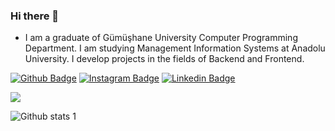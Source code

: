 ### Hi there 👋

- I am a graduate of Gümüşhane University Computer Programming Department. I am studying Management Information Systems at Anadolu University. I develop projects in the fields of Backend and Frontend.


[![Github Badge](https://img.shields.io/badge/-Github-000?style=quare&labelColor=000&logo=Github&logoColor=white&link=link)](https://github.com/mrm65/) 
[![Instagram Badge](https://img.shields.io/badge/-Instagram-C13584?style=flat-quare&labelColor=C13584&logo=instagram&logoColor=white&link=link)](https://www.instagram.com/mhmmed_inan)
[![Linkedin Badge](https://img.shields.io/badge/-Linkedin-C13584?style=flat-quare&labelColor=C13584&logo=linkedin&logoColor=white&link=link)](https://www.linkedin.com/in/muhammed-inan-57227820a)

<a href="mailto:inanmuhammed07@gmail.com"><img src="https://camo.githubusercontent.com/571384769c09e0c66b45e39b5be70f68f552db3e2b2311bc2064f0d4a9f5983b/68747470733a2f2f696d672e736869656c64732e696f2f62616467652f476d61696c2d4431343833363f7374796c653d666f722d7468652d6261646765266c6f676f3d676d61696c266c6f676f436f6c6f723d7768697465" data-canonical-src="https://img.shields.io/badge/Gmail-D14836?style=for-the-badge&amp;logo=gmail&amp;logoColor=white" style="max-width:100%;"></a>


![Github stats 1](https://github-readme-stats.vercel.app/api?username=mrm65&show_icons=true&theme=gradient) 

